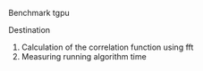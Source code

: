Benchmark tgpu

Destination

1. Calculation of the correlation function using fft
2. Measuring running  algorithm  time
